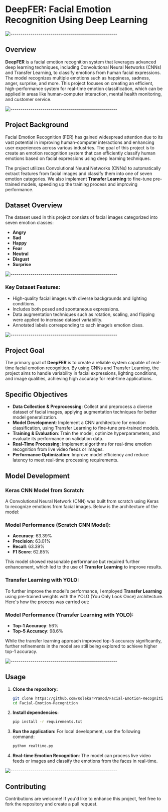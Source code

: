 # **DeepFER: Facial Emotion Recognition Using Deep Learning**

![-----------------------------------------------------](https://raw.githubusercontent.com/andreasbm/readme/master/assets/lines/rainbow.png)

## **Overview**
**DeepFER** is a facial emotion recognition system that leverages advanced deep learning techniques, including Convolutional Neural Networks (CNNs) and Transfer Learning, to classify emotions from human facial expressions. The model recognizes multiple emotions such as happiness, sadness, anger, surprise, and more. This project focuses on creating an efficient, high-performance system for real-time emotion classification, which can be applied in areas like human-computer interaction, mental health monitoring, and customer service.

![-----------------------------------------------------](https://raw.githubusercontent.com/andreasbm/readme/master/assets/lines/rainbow.png)

## **Project Background**
Facial Emotion Recognition (FER) has gained widespread attention due to its vast potential in improving human-computer interactions and enhancing user experiences across various industries. The goal of this project is to create an emotion recognition system that can efficiently classify human emotions based on facial expressions using deep learning techniques.

The project utilizes Convolutional Neural Networks (CNNs) to automatically extract features from facial images and classify them into one of seven emotion categories. We also implement **Transfer Learning** to fine-tune pre-trained models, speeding up the training process and improving performance.

## **Dataset Overview**
The dataset used in this project consists of facial images categorized into seven emotion classes:
- **Angry**
- **Sad**
- **Happy**
- **Fear**
- **Neutral**
- **Disgust**
- **Surprise**

![-----------------------------------------------------](https://raw.githubusercontent.com/andreasbm/readme/master/assets/lines/rainbow.png)

### **Key Dataset Features:**
- High-quality facial images with diverse backgrounds and lighting conditions.
- Includes both posed and spontaneous expressions.
- Data augmentation techniques such as rotation, scaling, and flipping were applied to increase dataset variability.
- Annotated labels corresponding to each image’s emotion class.

![-----------------------------------------------------](https://raw.githubusercontent.com/andreasbm/readme/master/assets/lines/rainbow.png)

## **Project Goal**
The primary goal of **DeepFER** is to create a reliable system capable of real-time facial emotion recognition. By using CNNs and Transfer Learning, the project aims to handle variability in facial expressions, lighting conditions, and image qualities, achieving high accuracy for real-time applications.

## **Specific Objectives**
- **Data Collection & Preprocessing**: Collect and preprocess a diverse dataset of facial images, applying augmentation techniques for better model generalization.
- **Model Development**: Implement a CNN architecture for emotion classification, using Transfer Learning to fine-tune pre-trained models.
- **Training & Evaluation**: Train the model, optimize hyperparameters, and evaluate its performance on validation data.
- **Real-Time Processing**: Implement algorithms for real-time emotion recognition from live video feeds or images.
- **Performance Optimization**: Improve model efficiency and reduce latency to meet real-time processing requirements.

## **Model Development**

### **Keras CNN Model from Scratch:**

A Convolutional Neural Network (CNN) was built from scratch using Keras to recognize emotions from facial images. Below is the architecture of the model:


### **Model Performance (Scratch CNN Model):**

- **Accuracy**: 63.39%
- **Precision**: 63.01%
- **Recall**: 63.39%
- **F1 Score**: 62.85%

This model showed reasonable performance but required further enhancement, which led to the use of **Transfer Learning** to improve results.

### **Transfer Learning with YOLO:**

To further improve the model's performance, I employed **Transfer Learning** using pre-trained weights with the YOLO (You Only Look Once) architecture. Here's how the process was carried out:

### **Model Performance (Transfer Learning with YOLO):**

- **Top-1 Accuracy**: 56%
- **Top-5 Accuracy**: 98.6%

While the transfer learning approach improved top-5 accuracy significantly, further refinements in the model are still being explored to achieve higher top-1 accuracy.


![-----------------------------------------------------](https://raw.githubusercontent.com/andreasbm/readme/master/assets/lines/rainbow.png)


## **Usage**

1. **Clone the repository:**
   ```bash
   git clone https://github.com/KolekarPramod/Facial-Emotion-Recognition.git
   cd Facial-Emotion-Recognition
   ```

2. **Install dependencies:**
   ```bash
   pip install -r requirements.txt
   ```

3. **Run the application:**
   For local development, use the following command:
   ```bash
   python realtime.py
   ```

4. **Real-time Emotion Recognition**:
   The model can process live video feeds or images and classify the emotions from the faces in real-time.


![-----------------------------------------------------](https://raw.githubusercontent.com/andreasbm/readme/master/assets/lines/rainbow.png)
   

## **Contributing**
Contributions are welcome! If you'd like to enhance this project, feel free to fork the repository and create a pull request.
